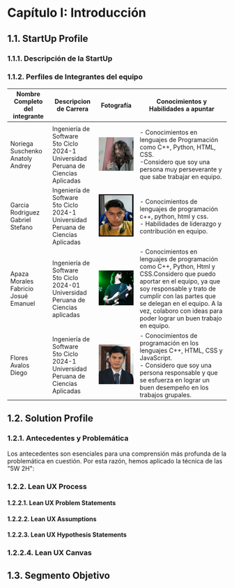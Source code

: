 # Capítulo I: Introducción

## 1.1. StartUp Profile

### 1.1.1. Descripción de la StartUp

### 1.1.2. Perfiles de Integrantes del equipo

| Nombre Completo del integrante       | Descripcion de Carrera                                                                           | Fotografía                                   | Conocimientos y Habilidades a apuntar                                                                                                                                                                                                                                               |
| ------------------------------------ | ------------------------------------------------------------------------------------------------ | -------------------------------------------- | ----------------------------------------------------------------------------------------------------------------------------------------------------------------------------------------------------------------------------------------------------------------------------------- |
|                                      |                                                                                                  |                                              |                                                                                                                                                                                                                                                                                     |
| Noriega Suschenko Anatoly Andrey     | Ingeniería de Software<br> 5to Ciclo<br>2024-1<br>Universidad Peruana de Ciencias Aplicadas      | ![Anatoly Noriega](/assets/imgs/Anatoly.png) | - Conocimientos en lenguajes de Programación como C++, Python, HTML, CSS.<br>-Considero que soy una persona muy perseverante y que sabe trabajar en equipo.                                                                                                                         |
| Garcia Rodriguez Gabriel Stefano     | Ingeniería de Software<br> 5to Ciclo<br>2024-1<br>Universidad Peruana de Ciencias Aplicadas      | ![Gabriel García](/assets/imgs/Gabriel.png)  | - Conocimientos de lenguajes de programación c++, python, html y css.<br>- Habilidades de liderazgo y contribución en equipo.                                                                                                                                                       |
| Apaza Morales Fabricio Josué Emanuel | Ingeniería de Software<br> 5to Ciclo <br> 2024-01 <br> Universidad Peruana de Ciencias aplicadas | ![alt text](../assets/imgs/fabricio.png)     | - Conocimientos en lenguajes de programación como C++, Python, Html y CSS.Considero que puedo aportar en el equipo, ya que soy responsable y trato de cumplir con las partes que se delegan en el equipo. A la vez, colaboro con ideas para poder lograr un buen trabajo en equipo. |
| Flores Avalos Diego                  | Ingeniería de Software<br> 5to Ciclo<br>2024-1<br>Universidad Peruana de Ciencias Aplicadas      | ![alt text](../assets/imgs/diego.png)        | - Conocimientos de programación en los lenguajes C++, HTML, CSS y JavaScript.<br> - Considero que soy una persona responsable y que se esfuerza en lograr un buen desempeño en los trabajos grupales.                                                                               |

## 1.2. Solution Profile

### 1.2.1. Antecedentes y Problemática

Los antecedentes son esenciales para una comprensión más profunda de la problemática en cuestión. Por esta razón, hemos aplicado la técnica de las "5W 2H":

### 1.2.2. Lean UX Process

#### 1.2.2.1. Lean UX Problem Statements

#### 1.2.2.2. Lean UX Assumptions

#### 1.2.2.3. Lean UX Hypothesis Statements

### 1.2.2.4. Lean UX Canvas

## 1.3. Segmento Objetivo
